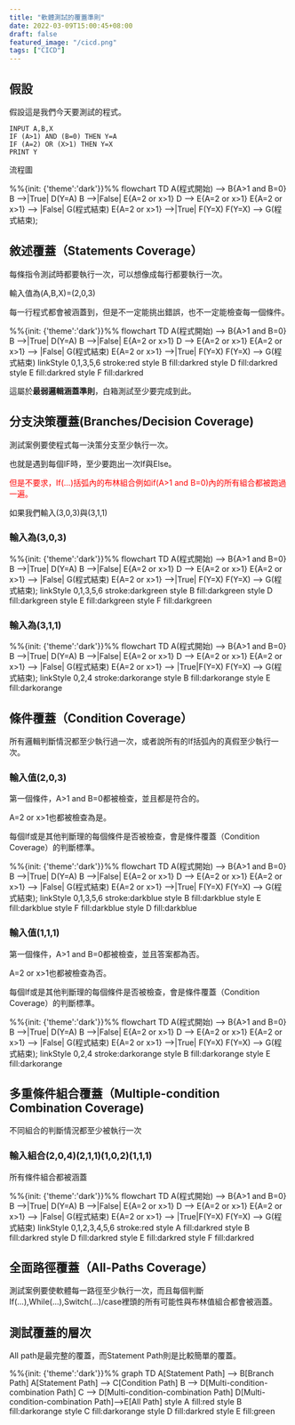 ```yaml
---
title: "軟體測試的覆蓋準則"
date: 2022-03-09T15:00:45+08:00
draft: false
featured_image: "/cicd.png"
tags: ["CICD"]
---
```


## 假設

假設這是我們今天要測試的程式。

```none
INPUT A,B,X
IF (A>1) AND (B=0) THEN Y=A
IF (A=2) OR (X>1) THEN Y=X
PRINT Y
```

流程圖

<div class="mermaid">
%%{init: {'theme':'dark'}}%%
flowchart TD
    A(程式開始) --> B{A>1 and B=0}
    B -->|True| D(Y=A)
    B -->|False| E{A=2 or x>1}
    D --> E{A=2 or x>1}
    E{A=2 or x>1} --> |False| G(程式結束)
    E{A=2 or x>1} -->|True| F(Y=X)
    F(Y=X) --> G(程式結束);
</div>

## 敘述覆蓋（Statements Coverage）

每條指令測試時都要執行一次，可以想像成每行都要執行一次。

輸入值為(A,B,X)=(2,0,3)

每一行程式都會被涵蓋到，但是不一定能挑出錯誤，也不一定能檢查每一個條件。

<div class="mermaid">
%%{init: {'theme':'dark'}}%%
flowchart TD
    A(程式開始) --> B{A>1 and B=0}
    B -->|True| D(Y=A)
    B -->|False| E{A=2 or x>1}
    D --> E{A=2 or x>1}
    E{A=2 or x>1} --> |False| G(程式結束)
    E{A=2 or x>1} -->|True| F(Y=X)
    F(Y=X) --> G(程式結束)
    linkStyle 0,1,3,5,6  stroke:red
    style B  fill:darkred
    style D  fill:darkred
    style E  fill:darkred
    style F  fill:darkred
</div>

這屬於**最弱邏輯涵蓋準則**，白箱測試至少要完成到此。

## 分支決策覆蓋(Branches/Decision Coverage)

測試案例要使程式每一決策分支至少執行一次。

也就是遇到每個IF時，至少要跑出一次If與Else。

<span style="color:red"> 但是不要求，If(...)括弧內的布林組合例如if(A>1 and B=0)內的所有組合都被跑過一遍。</span>

如果我們輸入(3,0,3)與(3,1,1)

### 輸入為(3,0,3)
<div class="mermaid">
%%{init: {'theme':'dark'}}%%
flowchart TD
    A(程式開始) --> B{A>1 and B=0}
    B -->|True| D(Y=A)
    B -->|False| E{A=2 or x>1}
    D --> E{A=2 or x>1}
    E{A=2 or x>1} --> |False| G(程式結束)
    E{A=2 or x>1} -->|True| F(Y=X)
    F(Y=X) --> G(程式結束);
    linkStyle 0,1,3,5,6  stroke:darkgreen
    style B  fill:darkgreen
    style D  fill:darkgreen
    style E  fill:darkgreen
    style F  fill:darkgreen
</div>

### 輸入為(3,1,1)

<div class="mermaid">
%%{init: {'theme':'dark'}}%%
flowchart TD
    A(程式開始) --> B{A>1 and B=0}
    B -->|True| D(Y=A)
    B -->|False| E{A=2 or x>1}
    D --> E{A=2 or x>1}
    E{A=2 or x>1} --> |False| G(程式結束)
    E{A=2 or x>1} --> |True|F(Y=X)
    F(Y=X) --> G(程式結束);
    linkStyle 0,2,4  stroke:darkorange
    style B  fill:darkorange
    style E  fill:darkorange
</div>

## 條件覆蓋（Condition Coverage）

所有邏輯判斷情況都至少執行過一次，或者說所有的If括弧內的真假至少執行一次。


### 輸入值(2,0,3)

第一個條件，A>1 and B=0都被檢查，並且都是符合的。

A=2 or x>1也都被檢查為是。

每個If或是其他判斷理的每個條件是否被檢查，會是條件覆蓋（Condition Coverage）的判斷標準。

<div class="mermaid">
%%{init: {'theme':'dark'}}%%
flowchart TD
    A(程式開始) --> B{A>1 and B=0}
    B -->|True| D(Y=A)
    B -->|False| E{A=2 or x>1}
    D --> E{A=2 or x>1}
    E{A=2 or x>1} --> |False| G(程式結束)
    E{A=2 or x>1} -->|True| F(Y=X)
    F(Y=X) --> G(程式結束);
    linkStyle 0,1,3,5,6  stroke:darkblue
    style B  fill:darkblue
    style E  fill:darkblue
    style F  fill:darkblue
    style D  fill:darkblue
</div>

### 輸入值(1,1,1)

第一個條件，A>1 and B=0都被檢查，並且答案都為否。

A=2 or x>1也都被檢查為否。

每個If或是其他判斷理的每個條件是否被檢查，會是條件覆蓋（Condition Coverage）的判斷標準。

<div class="mermaid">
%%{init: {'theme':'dark'}}%%
flowchart TD
    A(程式開始) --> B{A>1 and B=0}
    B -->|True| D(Y=A)
    B -->|False| E{A=2 or x>1}
    D --> E{A=2 or x>1}
    E{A=2 or x>1} --> |False| G(程式結束)
    E{A=2 or x>1} -->|True| F(Y=X)
    F(Y=X) --> G(程式結束);
    linkStyle 0,2,4  stroke:darkorange
    style B  fill:darkorange
    style E  fill:darkorange
</div>

## 多重條件組合覆蓋（Multiple-condition Combination Coverage)

不同組合的判斷情況都至少被執行一次

### 輸入組合(2,0,4)(2,1,1)(1,0,2)(1,1,1)

所有條件組合都被涵蓋

<div class="mermaid">
%%{init: {'theme':'dark'}}%%
flowchart TD
    A(程式開始) --> B{A>1 and B=0}
    B -->|True| D(Y=A)
    B -->|False| E{A=2 or x>1}
    D --> E{A=2 or x>1}
    E{A=2 or x>1} --> |False| G(程式結束)
    E{A=2 or x>1} --> |True|F(Y=X)
    F(Y=X) --> G(程式結束)
    linkStyle 0,1,2,3,4,5,6  stroke:red
    style A  fill:darkred
    style B  fill:darkred
    style D  fill:darkred
    style E  fill:darkred
    style F  fill:darkred
</div>

## 全面路徑覆蓋（All-Paths Coverage）

測試案例要使軟體每一路徑至少執行一次，而且每個判斷If(...),While(...),Switch(...)/case裡頭的所有可能性與布林值組合都會被涵蓋。

## 測試覆蓋的層次

All path是最完整的覆蓋，而Statement Path則是比較簡單的覆蓋。

<div class="mermaid">
%%{init: {'theme':'dark'}}%%
graph TD
    A[Statement Path] --> B[Branch Path]
    A[Statement Path] --> C[Condition Path]
    B --> D[Multi-condition-combination Path]
    C --> D[Multi-condition-combination Path]
    D[Multi-condition-combination Path]-->E[All Path]
    style A  fill:red
    style B  fill:darkorange
    style C  fill:darkorange
    style D  fill:darkred
    style E  fill:green
</div>

<script src="https://cdn.jsdelivr.net/npm/mermaid/dist/mermaid.min.js"></script>